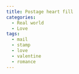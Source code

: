 ```yaml
---
title: Postage heart fill
categories:
  - Real world
  - Love
tags:
  - mail
  - stamp
  - love
  - valentine
  - romance
---
```

